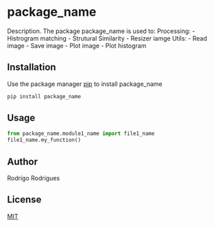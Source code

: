 # package_name

Description. 
The package package_name is used to:
	Processing:
	- Histrogram matching
	- Strutural Similarity
	- Resizer iamge
	Utils:
	- Read image
	- Save image
	- Plot image
	- Plot histogram

## Installation

Use the package manager [pip](https://pip.pypa.io/en/stable/) to install package_name

```bash
pip install package_name
```

## Usage

```python
from package_name.module1_name import file1_name
file1_name.my_function()
```

## Author
Rodrigo Rodrigues

## License
[MIT](https://choosealicense.com/licenses/mit/)